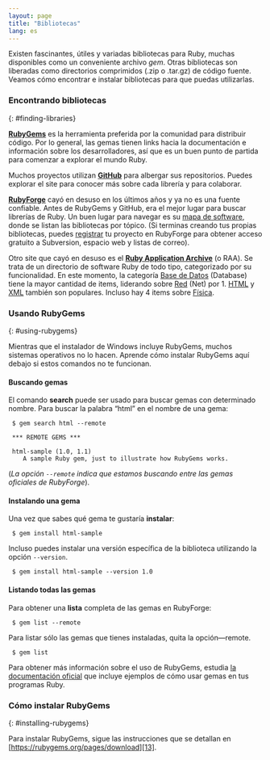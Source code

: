 ```yaml
---
layout: page
title: "Bibliotecas"
lang: es
---
```


Existen fascinantes, útiles y variadas bibliotecas para Ruby, muchas
disponibles como un conveniente archivo *gem*. Otras bibliotecas son
liberadas como directorios comprimidos (.zip o .tar.gz) de código
fuente. Veamos cómo encontrar e instalar bibliotecas para que puedas
utilizarlas.

### Encontrando bibliotecas
{: #finding-libraries}

[**RubyGems**][1] es la herramienta preferida por la comunidad para
distribuir código. Por lo general, las gemas tienen links hacia la
documentación e información sobre los desarrolladores, así que es un
buen punto de partida para comenzar a explorar el mundo Ruby.

Muchos proyectos utilizan [**GitHub**][2] para albergar sus
repositorios. Puedes explorar el site para conocer más sobre cada
librería y para colaborar.

[**RubyForge**][3] cayó en desuso en los últimos años y ya no es una
fuente confiable. Antes de RubyGems y GitHub, era el mejor lugar para
buscar librerías de Ruby. Un buen lugar para navegar es su [mapa de
software][4], donde se listan las bibliotecas por tópico. (Si terminas
creando tus propias bibliotecas, puedes [registrar][5] tu proyecto en
RubyForge para obtener acceso gratuito a Subversion, espacio web y
listas de correo).

Otro site que cayó en desuso es el [**Ruby Application Archive**][6] (o
RAA). Se trata de un directorio de software Ruby de todo tipo,
categorizado por su funcionalidad. En este momento, la categoría [Base
de Datos][7] (Database) tiene la mayor cantidad de items, liderando
sobre [Red][8] (Net) por 1. [HTML][9] y [XML][10] también son populares.
Incluso hay 4 items sobre [Física][11].

### Usando RubyGems
{: #using-rubygems}

Mientras que el instalador de Windows incluye RubyGems, muchos sistemas
operativos no lo hacen. Aprende cómo instalar RubyGems aquí debajo si
estos comandos no te funcionan.

#### Buscando gemas

El comando **search** puede ser usado para buscar gemas con determinado
nombre. Para buscar la palabra “html” en el nombre de una gema:


     $ gem search html --remote

     *** REMOTE GEMS ***

     html-sample (1.0, 1.1)
        A sample Ruby gem, just to illustrate how RubyGems works.

(*La opción `--remote` indica que estamos buscando entre las gemas
oficiales de RubyForge*).

#### Instalando una gema

Una vez que sabes qué gema te gustaría **instalar**\:


     $ gem install html-sample

Incluso puedes instalar una versión específica de la biblioteca
utilizando la opción `--version`.


     $ gem install html-sample --version 1.0

#### Listando todas las gemas

Para obtener una **lista** completa de las gemas en RubyForge:


     $ gem list --remote

Para listar sólo las gemas que tienes instaladas, quita la
opción—remote.


     $ gem list

Para obtener más información sobre el uso de RubyGems, estudia [la
documentación oficial][12] que incluye ejemplos de cómo usar gemas en
tus programas Ruby.

### Cómo instalar RubyGems
{: #installing-rubygems}

Para instalar RubyGems, sigue las instrucciones que se detallan en
[https://rubygems.org/pages/download][13].



[1]: https://rubygems.org/
[2]: https://github.com/
[3]: http://rubyforge.org/
[4]: http://rubyforge.org/softwaremap/trove_list.php
[5]: http://rubyforge.org/register/
[6]: http://raa.ruby-lang.org/
[7]: http://raa.ruby-lang.org/cat.rhtml?category_major=Library;category_minor=Database
[8]: http://raa.ruby-lang.org/cat.rhtml?category_major=Library;category_minor=Net
[9]: http://raa.ruby-lang.org/cat.rhtml?category_major=Library;category_minor=HTML
[10]: http://raa.ruby-lang.org/cat.rhtml?category_major=Library;category_minor=XML
[11]: http://raa.ruby-lang.org/cat.rhtml?category_major=Library;category_minor=Physics
[12]: http://docs.rubygems.org/
[13]: https://rubygems.org/pages/download
